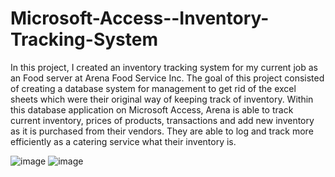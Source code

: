 # Microsoft-Access--Inventory-Tracking-System

In this project, I created an inventory tracking system for my current job as an Food server at Arena Food Service Inc. The goal of this project consisted of creating a database system for management to get rid of the excel sheets which were their original way of keeping track of inventory. Within this database application on Microsoft Access, Arena is able to track current inventory, prices of products, transactions and add new inventory as it is purchased from their vendors. They are able to log and track more efficiently as a catering service what their inventory is. 


![image](https://github.com/user-attachments/assets/0d10cd0c-2191-49ea-98e9-b154a978d13f) ![image](https://github.com/user-attachments/assets/01016ee1-67ce-4743-9540-e0ca98f8cbf0)

 
